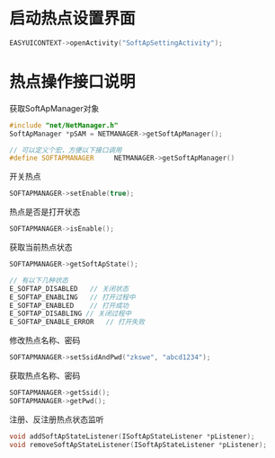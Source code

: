 # 启动热点设置界面
```c++
EASYUICONTEXT->openActivity("SoftApSettingActivity");
```
# 热点操作接口说明
获取SoftApManager对象
```c++
#include "net/NetManager.h"
SoftApManager *pSAM = NETMANAGER->getSoftApManager();

// 可以定义个宏，方便以下接口调用
#define SOFTAPMANAGER     NETMANAGER->getSoftApManager()
```
开关热点
```c++
SOFTAPMANAGER->setEnable(true);
```
热点是否是打开状态
```c++
SOFTAPMANAGER->isEnable();
```
获取当前热点状态
```c++
SOFTAPMANAGER->getSoftApState();

// 有以下几种状态
E_SOFTAP_DISABLED	// 关闭状态
E_SOFTAP_ENABLING	// 打开过程中
E_SOFTAP_ENABLED	// 打开成功
E_SOFTAP_DISABLING // 关闭过程中
E_SOFTAP_ENABLE_ERROR	// 打开失败
```
修改热点名称、密码
```c++
SOFTAPMANAGER->setSsidAndPwd("zkswe", "abcd1234");
```
获取热点名称、密码
```c++
SOFTAPMANAGER->getSsid();
SOFTAPMANAGER->getPwd();
```
注册、反注册热点状态监听
```c++
void addSoftApStateListener(ISoftApStateListener *pListener);
void removeSoftApStateListener(ISoftApStateListener *pListener);
```
